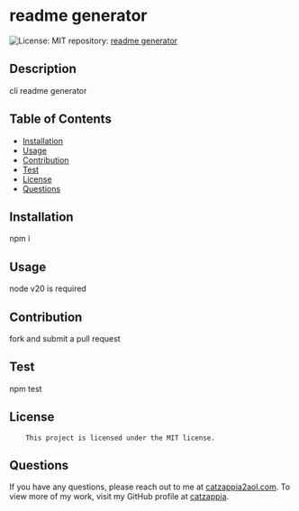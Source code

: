 # readme generator
 ![License: MIT](https://img.shields.io/badge/License-MIT-yellow.svg)
  repository: [readme generator](undefined)
  ## Description
  cli readme generator
  ## Table of Contents
  - [Installation](#installation)
  - [Usage](#usage)
  - [Contribution](#contribution)
  - [Test](#test)
  - [License](#license)
  - [Questions](#questions)
  ## Installation
  npm i
  ## Usage
  node v20 is required
  ## Contribution
  fork and submit a pull request
  ## Test
  npm test
  ## License
        This project is licensed under the MIT license.
  ## Questions
  If you have any questions, please reach out to me at [catzappia2aol.com](mailto:catzappia2aol.com). To view more of my work, visit my GitHub profile at [catzappia](catzappia).
